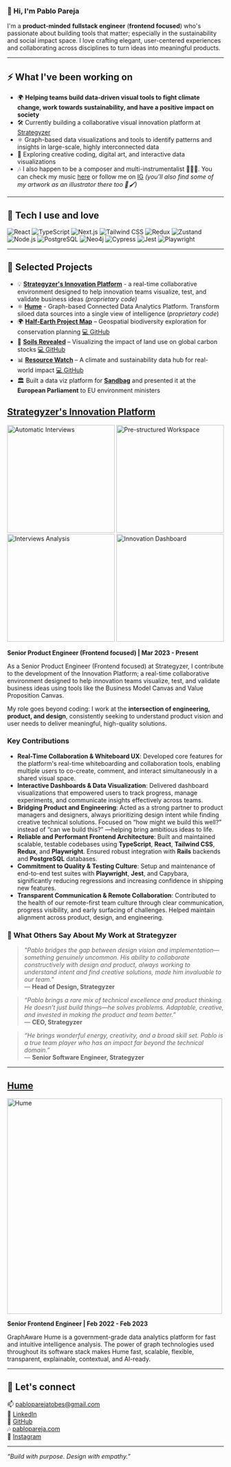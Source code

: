 ### 👋 Hi, I'm Pablo Pareja

I'm a **product-minded** **fullstack engineer** (**frontend focused**) who's passionate about building tools that matter; especially in the sustainability and social impact space. I love crafting elegant, user-centered experiences and collaborating across disciplines to turn ideas into meaningful products.

---

## ⚡ What I've been working on

- 🌍 **Helping teams build data-driven visual tools to fight climate change, work towards sustainability, and have a positive impact on society**
- 🛠️ Currently building a collaborative visual innovation platform at [Strategyzer](https://www.strategyzer.com/)
- ⚛️ Graph-based data visualizations and tools to identify patterns and insights in large-scale, highly interconnected data 
- 🎨 Exploring creative coding, digital art, and interactive data visualizations
- 🎶 I also happen to be a composer and multi-instrumentalist 🎹🎤🎸. You can check my music [here](https://pablopareja.com/) or follow me on [IG](https://www.instagram.com/pabloparejamusic/) _(you’ll also find some of my artwork as an illustrator there too 🎨🖌️)_

---

## 🧰 Tech I use and love

![React](https://img.shields.io/badge/-React-20232A?style=flat&logo=react)
![TypeScript](https://img.shields.io/badge/-TypeScript-3178C6?style=flat&logo=typescript&logoColor=white)
![Next.js](https://img.shields.io/badge/-Next.js-000?style=flat&logo=nextdotjs)
![Tailwind CSS](https://img.shields.io/badge/-Tailwind-06B6D4?style=flat&logo=tailwindcss)
![Redux](https://img.shields.io/badge/-Redux-764ABC?style=flat&logo=redux&logoColor=white)
![Zustand](https://img.shields.io/badge/-Zustand-000000?style=flat&logo=zustand&logoColor=white)
![Node.js](https://img.shields.io/badge/-Node.js-339933?style=flat&logo=node.js&logoColor=white)
![PostgreSQL](https://img.shields.io/badge/-PostgreSQL-336791?style=flat&logo=postgresql&logoColor=white)
![Neo4j](https://img.shields.io/badge/-Neo4j-008CC1?style=flat&logo=neo4j&logoColor=white)
![Cypress](https://img.shields.io/badge/-Cypress-17202C?style=flat&logo=cypress&logoColor=white)
![Jest](https://img.shields.io/badge/-Jest-C21325?style=flat&logo=jest&logoColor=white)
![Playwright](https://img.shields.io/badge/-Playwright-2EAD33?style=flat&logo=playwright&logoColor=white)

---

## 🧪 Selected Projects

- 💡 [**Strategyzer's Innovation Platform**](#strategyzer-innovation-platform) - a real-time collaborative environment designed to help innovation teams visualize, test, and validate business ideas _(proprietary code)_
- ⚛️ [**Hume**](#hume) - Graph-based Connected Data Analytics Platform. Transform siloed data sources into a single view of intelligence (_proprietary code_)
- 🌍 [**Half-Earth Project Map**](https://map.half-earthproject.org/) – Geospatial biodiversity exploration for conservation planning  [💻 GitHub](https://github.com/Vizzuality/half-earth-v3)
- 🌱 [**Soils Revealed**](https://soilsrevealed.org/) – Visualizing the impact of land use on global carbon stocks   [💻 GitHub](https://github.com/Vizzuality/soils-revealed)
- 📊 [**Resource Watch**](https://resourcewatch.org/) – A climate and sustainability data hub for real-world impact   [💻 GitHub](https://github.com/Vizzuality/resource-watch)
- 🏛️ Built a data viz platform for [**Sandbag**](https://sandbag.be/) and presented it at the **European Parliament** to EU environment ministers


<h2><a id="strategyzer-innovation-platform" href="https://www.strategyzer.com/platform">Strategyzer's Innovation Platform</a></h2>

<div align="left">
  <img height="250" alt="Automatic Interviews" src="https://github.com/user-attachments/assets/6d3fd449-0bd7-462c-a448-81cc57044859" />
  <img height="250" alt="Pre-structured Workspace" src="https://github.com/user-attachments/assets/5de80275-85a0-45c1-9e0a-ebef242d3504" />
</div>
<div align="left">
  <img height="250" alt="Interviews Analysis" src="https://github.com/user-attachments/assets/efb2b6c1-8414-49a1-9676-1870eb122566" />
  <img height="250" alt="Innovation Dashboard" src="https://github.com/user-attachments/assets/2c3366b0-8f30-498d-83af-74248216fdbb" />
</div>

**Senior Product Engineer (Frontend focused) | Mar 2023 - Present**

As a Senior Product Engineer (Frontend focused) at Strategyzer, I contribute to the development of the Innovation Platform; a real-time collaborative environment designed to help innovation teams visualize, test, and validate business ideas using tools like the Business Model Canvas and Value Proposition Canvas.

My role goes beyond coding: I work at the **intersection of engineering, product, and design**, consistently seeking to understand product vision and user needs to deliver meaningful, high-quality solutions.

### Key Contributions
- **Real-Time Collaboration & Whiteboard UX**: Developed core features for the platform's real-time whiteboarding and collaboration tools, enabling multiple users to co-create, comment, and interact simultaneously in a shared visual space.
- **Interactive Dashboards & Data Visualization**: Delivered dashboard visualizations that empowered users to track progress, manage experiments, and communicate insights effectively across teams.
- **Bridging Product and Engineering**: Acted as a strong partner to product managers and designers, always prioritizing design intent while finding creative technical solutions. Focused on “how might we build this well?” instead of “can we build this?” —helping bring ambitious ideas to life.
- **Reliable and Performant Frontend Architecture**: Built and maintained scalable, testable codebases using **TypeScript**, **React**, **Tailwind CSS**, **Redux**, and **Playwright**. Ensured robust integration with **Rails** backends and **PostgreSQL** databases.
- **Commitment to Quality & Testing Culture**: Setup and maintenance of end-to-end test suites with **Playwright**, **Jest**, and Capybara, significantly reducing regressions and increasing confidence in shipping new features.
- **Transparent Communication & Remote Collaboration**: Contributed to the health of our remote-first team culture through clear communication, progress visibility, and early surfacing of challenges. Helped maintain alignment across product, design, and engineering.


### 💬 What Others Say About My Work at Strategyzer

> _"Pablo bridges the gap between design vision and implementation—something genuinely uncommon. His ability to collaborate constructively with design and product, always working to understand intent and find creative solutions, made him invaluable to our team."_  
> — **Head of Design, Strategyzer**

> _“Pablo brings a rare mix of technical excellence and product thinking. He doesn’t just build things—he solves problems. Adaptable, creative, and invested in making the product and team better.”_  
> — **CEO, Strategyzer**

> _“He brings wonderful energy, creativity, and a broad skill set. Pablo is a true team player who has an impact far beyond the technical domain.”_  
> — **Senior Software Engineer, Strategyzer**

---

<h2><a id="hume" href="https://graphaware.com/hume/">Hume</a></h2>

<a href="https://vimeo.com/1040363708" target="_blank">
  <img src="https://github.com/user-attachments/assets/a4ea3da1-5974-4424-a4d3-ebb9d3d6f1b2" alt="Hume" width="500"/>
</a>

**Senior Frontend Engineer | Feb 2022 - Feb 2023**

GraphAware Hume is a government-grade data analytics platform for fast and intuitive intelligence analysis. The power of graph technologies used throughout its software stack makes Hume fast, scalable, flexible, transparent, explainable, contextual, and AI-ready.

---

## 🤝 Let's connect

📫 [pabloparejatobes@gmail.com](mailto:pabloparejatobes@gmail.com)  
💼 [LinkedIn](https://www.linkedin.com/in/pabloparejatobes)  
🐙 [GitHub](https://github.com/pablopareja)  
🎶 [pablopareja.com](https://pablopareja.com)  
🎨 [Instagram](https://www.instagram.com/pabloparejamusic/)

---

_“Build with purpose. Design with empathy.”_
